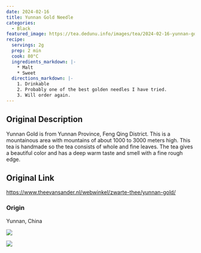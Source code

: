 ```yaml
---
date: 2024-02-16
title: Yunnan Gold Needle
categories:
  - Black
featured_image: https://tea.dedunu.info/images/tea/2024-02-16-yunnan-gold-needle-1.jpg
recipe:
  servings: 2g
  prep: 2 min
  cook: 80°C
  ingredients_markdown: |-
    * Malt
    * Sweet
  directions_markdown: |-
    1. Drinkable
    2. Probably one of the best golden needles I have tried.
    3. Will order again.
---
```


## Original Description

Yunnan Gold is from Yunnan Province, Feng Qing District. This is a mountainous area with mountains of about 1000 to 3000 meters high. This tea is handmade so the tea consists of whole and fine leaves. The tea gives a beautiful color and has a deep warm taste and smell with a fine rough edge.

## Original Link

<https://www.theevansander.nl/webwinkel/zwarte-thee/yunnan-gold/>

### Origin 

Yunnan, China

![](https://tea.dedunu.info/images/tea/2024-02-16-yunnan-gold-needle-2.jpg)

![](https://tea.dedunu.info/images/tea/2024-02-16-yunnan-gold-needle-3.jpg)
